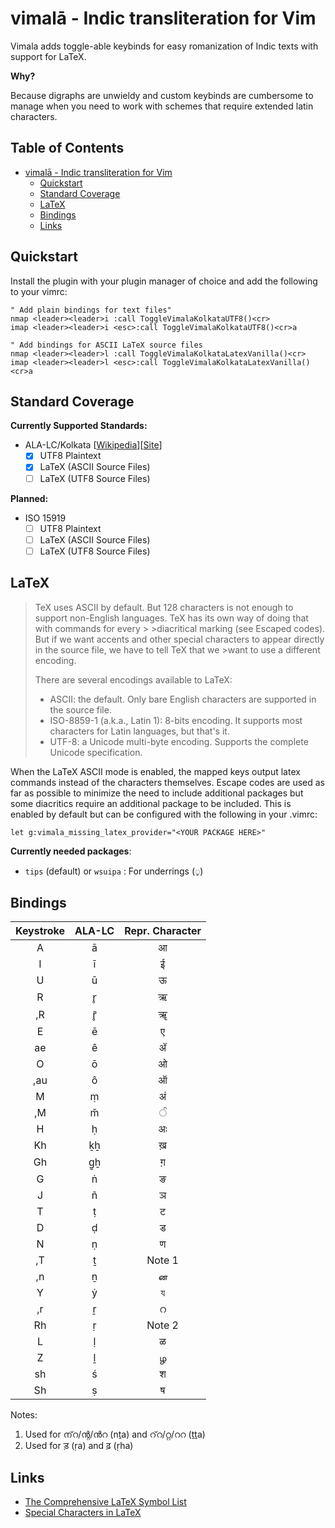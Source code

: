 # vimalā - Indic transliteration for Vim

Vimala adds toggle-able keybinds for easy romanization of Indic texts with support for LaTeX.

**Why?**

Because digraphs are unwieldy and custom keybinds are cumbersome to manage when you need to work with schemes that require extended latin characters.

## Table of Contents

- [vimalā - Indic transliteration for Vim](#vimal----indic-transliteration-for-vim)
  - [Quickstart](#quickstart)
  - [Standard Coverage](#standard-coverage)
  - [LaTeX](#latex)
  - [Bindings](#bindings)
  - [Links](#links)

## Quickstart

Install the plugin with your plugin manager of choice and add the following to your vimrc:

```vim
" Add plain bindings for text files"
nmap <leader><leader>i :call ToggleVimalaKolkataUTF8()<cr>
imap <leader><leader>i <esc>:call ToggleVimalaKolkataUTF8()<cr>a

" Add bindings for ASCII LaTeX source files
nmap <leader><leader>l :call ToggleVimalaKolkataLatexVanilla()<cr>
imap <leader><leader>l <esc>:call ToggleVimalaKolkataLatexVanilla()<cr>a
```
## Standard Coverage

**Currently Supported Standards:**
- ALA-LC/Kolkata [[Wikipedia](https://en.wikipedia.org/wiki/National_Library_at_Kolkata_romanisation)][[Site](https://www.loc.gov/catdir/cpso/roman.html)]  
  - [x] UTF8 Plaintext
  - [x] LaTeX (ASCII Source Files)
  - [ ] LaTeX (UTF8 Source Files)
  
**Planned:**
- ISO 15919 
  - [ ] UTF8 Plaintext
  - [ ] LaTeX (ASCII Source Files)
  - [ ] LaTeX (UTF8 Source Files)

## LaTeX

> TeX uses ASCII by default. But 128 characters is not enough to support non-English languages. TeX has its own way of doing that with commands for every > >diacritical marking (see Escaped codes). But if we want accents and other special characters to appear directly in the source file, we have to tell TeX that we >want to use a different encoding.
>
> There are several encodings available to LaTeX:
>
>  -  ASCII: the default. Only bare English characters are supported in the source file.  
>  -  ISO-8859-1 (a.k.a., Latin 1): 8-bits encoding. It supports most characters for Latin languages, but that's it.  
>  -  UTF-8: a Unicode multi-byte encoding. Supports the complete Unicode specification.

When the LaTeX ASCII mode is enabled, the mapped keys output latex commands instead of the characters themselves. Escape codes are used as far as possible to minimize the need to include additional packages but some diacritics require an additional package to be included. This is enabled by default but can be configured with the following in your .vimrc:

```vim
let g:vimala_missing_latex_provider="<YOUR PACKAGE HERE>"
```

**Currently needed packages**:
- `tips` (default) or `wsuipa` : For underrings (◌̥)


## Bindings

| Keystroke | ALA-LC | Repr. Character |
|:---------:|:------:|:---------------:|
|     A     |    ā   |        आ        |
|     I     |    ī   |        ई        |
|     U     |    ū   |        ऊ        |
|     R     |    r̥   |        ऋ        |
|     ,R    |    r̥̄   |        ॠ        |
|     E     |    ē   |        ए        |
|     ae    |    ê   |        ॲ        |
|     O     |    ō   |        ओ        |
|    ,au    |    ô   |        ऑ        |
|     M     |    ṃ   |        अं        |
|     ,M    |    m̆   |         ੰ        |
|     H     |    ḥ   |        अः       |
|     Kh    |   ḵẖ   |        ख़        |
|     Gh    |   g̱ẖ   |        ग़        |
|     G     |    ṅ   |        ङ        |
|     J     |    ñ   |        ञ        |
|     T     |    ṭ   |        ट        |
|     D     |    ḍ   |        ड        |
|     N     |    ṇ   |        ण        |
|     ,T    |    ṯ   |      Note 1     |
|     ,n    |    ṉ   |        ன        |
|     Y     |    ẏ   |        য        |
|     ,r    |    ṟ   |        റ        |
|     Rh    |    ṛ   |      Note 2     |
|     L     |    ḷ   |        ळ        |
|     Z     |    ḻ   |        ழ        |
|     sh    |    ś   |        श        |
|     Sh    |    ṣ   |        ष        |  

Notes:
1. Used for ന്‌റ/ന്റ/ൻറ (nṯa) and റ്‌റ/റ്റ/ററ (ṯṯa)
2. Used for ड़ (ṛa) and ढ़ (ṛha)

## Links

- [The Comprehensive LaTeX Symbol List](https://sites.math.washington.edu/~reu/docs/latex_symbols.pdf)
- [Special Characters in LaTeX](https://en.wikibooks.org/wiki/LaTeX/Special_Characters#Extending_the_support)
